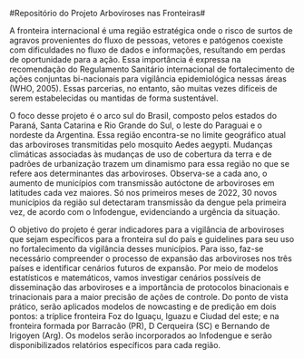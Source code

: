 #Repositório do Projeto Arboviroses nas Fronteiras#

A fronteira internacional é uma região estratégica onde o risco de surtos de agravos provenientes do fluxo de pessoas, vetores e patógenos coexiste com dificuldades no fluxo de dados e informações, resultando em perdas de oportunidade para a ação. Essa importância é expressa na recomendação do Regulamento Sanitário internacional de fortalecimento de ações conjuntas bi-nacionais para vigilância epidemiológica nessas áreas (WHO, 2005). Essas parcerias, no entanto, são muitas vezes difíceis de serem estabelecidas ou mantidas de forma sustentável.

O foco desse projeto é o arco sul do Brasil, composto pelos estados do Paraná, Santa Catarina e Rio Grande do Sul, o leste do Paraguai e o nordeste da Argentina. Essa região encontra-se no limite geográfico atual das arboviroses transmitidas pelo mosquito Aedes aegypti. Mudanças climáticas associadas às mudanças de uso de cobertura da terra e de padrões de urbanização trazem um dinamismo para essa região no que se refere aos determinantes das arboviroses. Observa-se a cada ano, o aumento de municípios com transmissão autóctone de arboviroses em latitudes cada vez maiores. Só nos primeiros meses de 2022, 30 novos municípios da região sul detectaram transmissão da dengue pela primeira vez, de acordo com o Infodengue, evidenciando a urgência da situação.

O objetivo do projeto é gerar indicadores para a vigilância de arboviroses que sejam específicos para a fronteira sul do país e guidelines para seu uso no fortalecimento da vigilância desses municípios. Para isso, faz-se necessário compreender o processo de expansão das arboviroses nos três países e identificar cenários futuros de expansão. Por meio de modelos estatísticos e matemáticos, vamos investigar cenários possíveis de disseminação das arboviroses e a importância de protocolos binacionais e trinacionais para a maior precisão de ações de controle. Do ponto de vista prático, serão aplicados modelos
de nowcasting e de predição em dois pontos: a tríplice fronteira Foz do Iguaçu, Iguazu e Ciudad del este; e na fronteira formada por Barracão (PR), D Cerqueira (SC) e Bernando de Irigoyen (Arg). Os modelos serão incorporados ao Infodengue e serão disponibilizados relatórios específicos para cada região.

 
